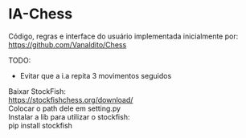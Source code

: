 # IA-Chess
Código, regras e interface do usuário implementada inicialmente por:
https://github.com/Vanaldito/Chess

TODO:  
- Evitar que a i.a repita 3 movimentos seguidos  

Baixar StockFish:  
https://stockfishchess.org/download/  
Colocar o path dele em setting.py  
Instalar a lib para utilizar o stockfish:  
pip install stockfish